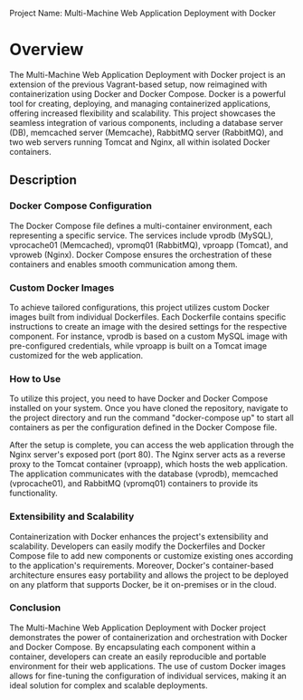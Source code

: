 Project Name: Multi-Machine Web Application Deployment with Docker
# Overview

The Multi-Machine Web Application Deployment with Docker project is an extension of the previous Vagrant-based setup, now reimagined with containerization using Docker and Docker Compose. Docker is a powerful tool for creating, deploying, and managing containerized applications, offering increased flexibility and scalability. This project showcases the seamless integration of various components, including a database server (DB), memcached server (Memcache), RabbitMQ server (RabbitMQ), and two web servers running Tomcat and Nginx, all within isolated Docker containers.
## Description
### Docker Compose Configuration

The Docker Compose file defines a multi-container environment, each representing a specific service. The services include vprodb (MySQL), vprocache01 (Memcached), vpromq01 (RabbitMQ), vproapp (Tomcat), and vproweb (Nginx). Docker Compose ensures the orchestration of these containers and enables smooth communication among them.
### Custom Docker Images

To achieve tailored configurations, this project utilizes custom Docker images built from individual Dockerfiles. Each Dockerfile contains specific instructions to create an image with the desired settings for the respective component. For instance, vprodb is based on a custom MySQL image with pre-configured credentials, while vproapp is built on a Tomcat image customized for the web application.
### How to Use

To utilize this project, you need to have Docker and Docker Compose installed on your system. Once you have cloned the repository, navigate to the project directory and run the command "docker-compose up" to start all containers as per the configuration defined in the Docker Compose file.

After the setup is complete, you can access the web application through the Nginx server's exposed port (port 80). The Nginx server acts as a reverse proxy to the Tomcat container (vproapp), which hosts the web application. The application communicates with the database (vprodb), memcached (vprocache01), and RabbitMQ (vpromq01) containers to provide its functionality.
### Extensibility and Scalability

Containerization with Docker enhances the project's extensibility and scalability. Developers can easily modify the Dockerfiles and Docker Compose file to add new components or customize existing ones according to the application's requirements. Moreover, Docker's container-based architecture ensures easy portability and allows the project to be deployed on any platform that supports Docker, be it on-premises or in the cloud.
### Conclusion

The Multi-Machine Web Application Deployment with Docker project demonstrates the power of containerization and orchestration with Docker and Docker Compose. By encapsulating each component within a container, developers can create an easily reproducible and portable environment for their web applications. The use of custom Docker images allows for fine-tuning the configuration of individual services, making it an ideal solution for complex and scalable deployments.
